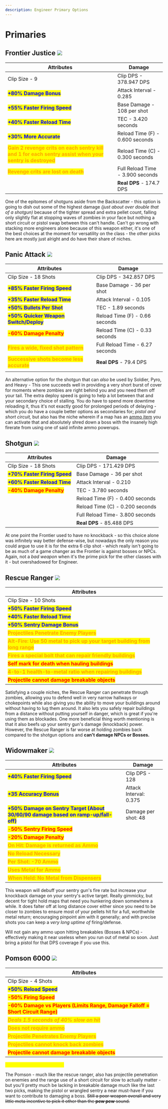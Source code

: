 ```yaml
---
description: Engineer Primary Options
---
```


# Primaries

## Frontier Justice  ![](<../../../.gitbook/assets/100px-Item\_icon\_Frontier\_Justice (2).png>)

| Attributes                                                                                                                                 | Damage                           |
| ------------------------------------------------------------------------------------------------------------------------------------------ | -------------------------------- |
| Clip Size - 9                                                                                                                              | Clip DPS - 378.947 DPS           |
| <mark style="color:blue;">**+80% Damage Bonus**</mark>                                                                                     | Attack Interval - 0.285          |
| <mark style="color:blue;">**+55% Faster Firing Speed**</mark>                                                                              | Base Damage - 108 per shot       |
| <mark style="color:blue;">**+40% Faster Reload Time**</mark>                                                                               | TEC - 3.420 seconds              |
| <mark style="color:blue;">**+30% More Accurate**</mark>                                                                                    | Reload Time (F) - 0.600 seconds  |
| <mark style="color:orange;">**Gain 2 revenge crits on each sentry kill and 1 for each sentry assist when your sentry is destroyed**</mark> | Reload Time (C) - 0.300 seconds  |
| <mark style="color:orange;">**Revenge crits are lost on death**</mark>                                                                     | Full Reload Time - 3.900 seconds |
|                                                                                                                                            | **Real DPS** - 174.7 DPS         |

One of the epitomes of shotguns aside from the Backscatter - this option is going to dish out some of the highest damage _(just about over double that of a shotgun)_ because of the tighter spread and extra pellet count, falling only slightly flat at stopping waves of zombies in your face but nothing a short circuit or pistol swap between this can't handle. Can't go wrong with stacking more engineers alone because of this weapon either, it's one of the best choices at the moment for versatility on the class - the other picks here are mostly just alright and do have their share of niches.

## Panic Attack   ![](<../../../.gitbook/assets/100px-Item\_icon\_Panic\_Attack (3).png>)

| Attributes                                                                   | Damage                          |
| ---------------------------------------------------------------------------- | ------------------------------- |
| Clip Size - 18 Shots                                                         | Clip DPS - 342.857 DPS          |
| <mark style="color:blue;">**+85% Faster Firing Speed**</mark>                | Base Damage - 36 per shot       |
| <mark style="color:blue;">**+35% Faster Reload Time**</mark>                 | Attack Interval - 0.105         |
| <mark style="color:blue;">**+50% Bullets Per Shot**</mark>                   | TEC - 1.89 seconds              |
| <mark style="color:blue;">**+50% Quicker Weapon Switch/Deploy**</mark>       | Reload Time (F) - 0.66 seconds  |
| <mark style="color:red;">**-60% Damage Penalty**</mark>                      | Reload Time (C) - 0.33 seconds  |
| <mark style="color:orange;">**Fires a wide, fixed shot pattern**</mark>      | Full Reload Time - 6.27 seconds |
| <mark style="color:orange;">**Successive shots become less accurate**</mark> | **Real DPS** - 79.4 DPS         |
|                                                                              |                                 |

An alternative option for the shotgun that can _also_ be used by Soldier, Pyro, and Heavy - This one succeeds well in providing a very short burst of cover for moments where zombies are right behind you and you need them off your tail. The extra deploy speed is going to help a lot between that and your secondary choice of stalling. You do have to spend more downtime reloading it, thus it's not exactly good for prolonged periods of delaying - which you do have a couple better options as secondaries for; _pistol and short circuit,_ but also has the niche wherein if a map has an [ammo item](../../../elements-of-zombie-escape/items/common-items.md) you can activate that and absolutely shred down a boss with the insanely high firerate from using one of said infinite ammo powerups.

## Shotgun   ![](<../../../.gitbook/assets/100px-Item\_icon\_Shotgun (1) (2).png>)

| Attributes                                                    | Damage                          |
| ------------------------------------------------------------- | ------------------------------- |
| Clip Size - 18 Shots                                          | Clip DPS - 171.429 DPS          |
| <mark style="color:blue;">**+70% Faster Firing Speed**</mark> | Base Damage - 36 per shot       |
| <mark style="color:blue;">**+60% Faster Reload Time**</mark>  | Attack Interval - 0.210         |
| <mark style="color:red;">**-40% Damage Penalty**</mark>       | TEC - 3.780 seconds             |
|                                                               | Reload Time (F) - 0.400 seconds |
|                                                               | Reload Time (C) - 0.200 seconds |
|                                                               | Full Reload Time- 3.800 seconds |
|                                                               | **Real DPS** - 85.488 DPS       |

At one point the Frontier used to have no knockback - so this choice alone was infinitely way better defense-wise, but nowadays the only reason you could argue to use it is for the extra 6 clip shot - which really isn't going to be as much of a game changer as the Frontier is against bosses or NPCs. Again, not a _bad weapon_ when it's the prime pick for the other classes with it - but overshadowed for Engineer.

## Rescue Ranger   ![](<../../../.gitbook/assets/100px-Item\_icon\_Rescue\_Ranger (1).png>)

| Attributes                                                                                                    |
| ------------------------------------------------------------------------------------------------------------- |
| Clip Size - 10 Shots                                                                                          |
| <mark style="color:blue;">**+50% Faster Firing Speed**</mark>                                                 |
| <mark style="color:blue;">**+40% Faster Reload Time**</mark>                                                  |
| <mark style="color:blue;">**+50% Sentry Damage Bonus**</mark>                                                 |
| <mark style="color:orange;">**Projectiles Penetrate Enemy Players**</mark>                                    |
| <mark style="color:orange;">**Alt-Fire: Use 50 metal to pick up your target building from long range**</mark> |
| <mark style="color:orange;">**Fires a special bolt that can repair friendly buildings**</mark>                |
| <mark style="color:red;">**Self mark for death when hauling buildings**</mark>                                |
| <mark style="color:orange;">**4-to-1 health-to-metal ratio when repairing buildings**</mark>                  |
| <mark style="color:red;">**Projectile cannot damage breakable objects**</mark>                                |

Satisfying a couple niches, the Rescue Ranger can penetrate through zombies, allowing you to defend well in very narrow hallways or chokepoints while also giving you the ability to move your buildings around without having to lug them around. It also lets you safely repair buildings from a distance without putting yourself in danger, which is great if you're using them as blockades. One more beneficial thing worth mentioning is that it also beefs up your sentry gun's damage (knockback) power. However, the Rescue Ranger is far worse at holding zombies back compared to the shotgun options and **can't damage NPCs or Bosses.**

## Widowmaker   ![](<../../../.gitbook/assets/100px-Item\_icon\_Widowmaker (1).png>)

| Attributes                                                                                                          | Damage                 |
| ------------------------------------------------------------------------------------------------------------------- | ---------------------- |
| <mark style="color:blue;">**+40% Faster Firing Speed**</mark>                                                       | Clip DPS - 128         |
| <mark style="color:blue;">**+35 Accuracy Bonus**</mark>                                                             | Attack Interval: 0.375 |
| <mark style="color:blue;">**+50% Damage on Sentry Target (About 30/60/90 damage based on ramp-up/fall-off)**</mark> | Damage per shot: 48    |
| <mark style="color:red;">-</mark><mark style="color:red;">**50% Sentry Firing Speed**</mark>                        |                        |
| <mark style="color:red;">**-20% Damage Penalty**</mark>                                                             |                        |
| <mark style="color:orange;">**On Hit: Damage is returned as Ammo**</mark>                                           |                        |
| <mark style="color:orange;">**No Reload Necessary**</mark>                                                          |                        |
| <mark style="color:orange;">**Per Shot: -70 Ammo**</mark>                                                           |                        |
| <mark style="color:orange;">**Uses Metal for Ammo**</mark>                                                          |                        |
| <mark style="color:orange;">**When Held: No Metal from Dispensers**</mark>                                          |                        |

This weapon will debuff your sentry gun's fire rate but increase your knockback damage on your sentry's active target. Really gimmicky, but decent for tight hold maps that need you hunkering down somewhere a while. It does falter off at long distance cover either since you need to be closer to zombies to ensure most of your pellets hit for a full, worthwhile metal return; encouraging pinpoint aim with it generally; and with precise shots you can keep a _very long uptime of_ firing/defense.

Will not gain any ammo upon hitting breakables (Bosses & NPCs) - effectively making it near useless when you run out of metal so soon. Just bring a pistol for that DPS coverage if you use this.



## Pomson 6000   ![](<../../../.gitbook/assets/100px-Item\_icon\_Pomson\_6000 (2).png>)

| Attributes                                                                                                      |
| --------------------------------------------------------------------------------------------------------------- |
| Clip Size - 4 Shots                                                                                             |
| <mark style="color:blue;">**+50% Reload Speed**</mark>                                                          |
| <mark style="color:red;">**-50% Firing Speed**</mark>                                                           |
| <mark style="color:red;">**-60% Damage vs Players (Limits Range, Damage Falloff = Short Circuit Range)**</mark> |
| _<mark style="color:orange;">**Deals 1.5 seconds of 40% slow on hit**</mark>_                                   |
| <mark style="color:orange;">**Does not require ammo**</mark>                                                    |
| <mark style="color:orange;">**Projectile Penetrates Enemy Players**</mark>                                      |
| <mark style="color:orange;">**Projectiles cannot knock back zombies**</mark>                                    |
| <mark style="color:red;">**Projectile cannot damage breakable objects**</mark>                                  |

<mark style="color:yellow;">**\[Pending new description?]**</mark>

The Pomson - much like the rescue ranger, also has projectile penetration on enemies and the range use of a short circuit for slow to actually matter - but you'll pretty much be lacking in breakable damage much like the last two picks, making the pistol or wrangled sentry a near must-have if you want to contribute to damaging a boss. ~~Still a poor weapon overall and very little meta incentive to pick it other than the **pew pew** sound.~~

